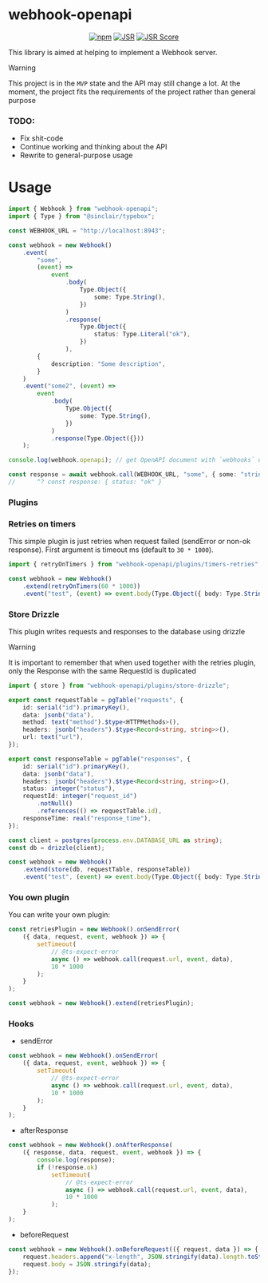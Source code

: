 # webhook-openapi

<div align="center">

[![npm](https://img.shields.io/npm/v/webhook-openapi?logo=npm&style=flat&labelColor=000&color=3b82f6)](https://www.npmjs.org/package/webhook-openapi)
[![JSR](https://jsr.io/badges/webhook-openapi)](https://jsr.io/webhook-openapi)
[![JSR Score](https://jsr.io/badges/webhook-openapi/score)](https://jsr.io/webhook-openapi)

</div>

This library is aimed at helping to implement a Webhook server.

> [!WARNING]
> This project is in the `MVP` state and the API may still change a lot. At the moment, the project fits the
> requirements of the project rather than general purpose

### TODO:

-   Fix shit-code
-   Continue working and thinking about the API
-   Rewrite to general-purpose usage

# Usage

```ts
import { Webhook } from "webhook-openapi";
import { Type } from "@sinclair/typebox";

const WEBHOOK_URL = "http://localhost:8943";

const webhook = new Webhook()
    .event(
        "some",
        (event) =>
            event
                .body(
                    Type.Object({
                        some: Type.String(),
                    })
                )
                .response(
                    Type.Object({
                        status: Type.Literal("ok"),
                    })
                ),
        {
            description: "Some description",
        }
    )
    .event("some2", (event) =>
        event
            .body(
                Type.Object({
                    some: Type.String(),
                })
            )
            .response(Type.Object({}))
    );

console.log(webhook.openapi); // get OpenAPI document with `webhooks` object

const response = await webhook.call(WEBHOOK_URL, "some", { some: "string" });
//      ^? const response: { status: "ok" }
```

### Plugins

### Retries on timers

This simple plugin is just retries when request failed (sendError or non-ok response). First argument is timeout ms (default to `30 * 1000`).

```ts
import { retryOnTimers } from "webhook-openapi/plugins/timers-retries";

const webhook = new Webhook()
    .extend(retryOnTimers(60 * 1000))
    .event("test", (event) => event.body(Type.Object({ body: Type.String() })));
```

### Store Drizzle

This plugin writes requests and responses to the database using drizzle

> [!WARNING]
> It is important to remember that when used together with the retries plugin, only the Response with the same RequestId is duplicated

```ts
import { store } from "webhook-openapi/plugins/store-drizzle";

export const requestTable = pgTable("requests", {
    id: serial("id").primaryKey(),
    data: jsonb("data"),
    method: text("method").$type<HTTPMethods>(),
    headers: jsonb("headers").$type<Record<string, string>>(),
    url: text("url"),
});

export const responseTable = pgTable("responses", {
    id: serial("id").primaryKey(),
    data: jsonb("data"),
    headers: jsonb("headers").$type<Record<string, string>>(),
    status: integer("status"),
    requestId: integer("request_id")
        .notNull()
        .references(() => requestTable.id),
    responseTime: real("response_time"),
});

const client = postgres(process.env.DATABASE_URL as string);
const db = drizzle(client);

const webhook = new Webhook()
    .extend(store(db, requestTable, responseTable))
    .event("test", (event) => event.body(Type.Object({ body: Type.String() })));
```

### You own plugin

You can write your own plugin:

```ts
const retriesPlugin = new Webhook().onSendError(
    ({ data, request, event, webhook }) => {
        setTimeout(
            // @ts-expect-error
            async () => webhook.call(request.url, event, data),
            10 * 1000
        );
    }
);

const webhook = new Webhook().extend(retriesPlugin);
```

### Hooks

-   sendError

```ts
const webhook = new Webhook().onSendError(
    ({ data, request, event, webhook }) => {
        setTimeout(
            // @ts-expect-error
            async () => webhook.call(request.url, event, data),
            10 * 1000
        );
    }
);
```

-   afterResponse

```ts
const webhook = new Webhook().onAfterResponse(
    ({ response, data, request, event, webhook }) => {
        console.log(response);
        if (!response.ok)
            setTimeout(
                // @ts-expect-error
                async () => webhook.call(request.url, event, data),
                10 * 1000
            );
    }
);
```

-   beforeRequest

```ts
const webhook = new Webhook().onBeforeRequest(({ request, data }) => {
    request.headers.append("x-length", JSON.stringify(data).length.toString());
    request.body = JSON.stringify(data);
});
```
